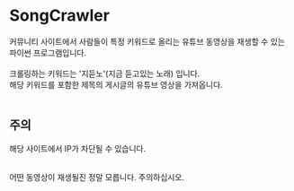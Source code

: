 # SongCrawler
커뮤니티 사이트에서 사람들이 특정 키워드로 올리는 유튜브 동영상을 재생할 수 있는 파이썬 프로그램입니다.<br>
<br>
크롤링하는 키워드는 '지듣노'(지금 듣고있는 노래) 입니다.<br>
해당 키워드를 포함한 제목의 게시글의 유튜브 영상을 가져옵니다.<br>
<br>
## 주의
해당 사이트에서 IP가 차단될 수 있습니다.<br>

<br>
어떤 동영상이 재생될진 정말 모릅니다. 주의하십시오.<br>


